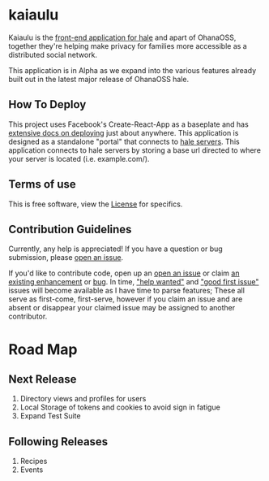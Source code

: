 # kaiaulu
Kaiaulu is the [front-end application for hale](https://github.com/ohanaOSS/hale) and apart of OhanaOSS, together they're helping make privacy for families more accessible as a distributed social network.

This application is in Alpha as we expand into the various features already built out in the latest major release of OhanaOSS hale.

## How To Deploy
This project uses Facebook's Create-React-App as a baseplate and has [extensive docs on deploying](https://facebook.github.io/create-react-app/docs/deployment) just about anywhere. This application is designed as a standalone "portal" that connects to [hale servers](https://github.com/ohanaOSS/hale). This application connects to hale servers by storing a base url directed to where your server is located (i.e. example.com/).

## Terms of use
This is free software, view the [License](https://github.com/OhanaOSS/kaiaulu/blob/master/LICENSE) for specifics.

## Contribution Guidelines
Currently, any help is appreciated! If you have a question or bug submission, please [open an issue](https://github.com/OhanaOSS/kaiaulu/issues/new).

If you'd like to contribute code, open up an [open an issue](https://github.com/OhanaOSS/kaiaulu/issues/new) or claim [an existing enhancement](https://github.com/OhanaOSS/kaiaulu/labels/enhancement) or [bug](https://github.com/OhanaOSS/kaiaulu/labels/bug). In time, ["help wanted"](https://github.com/OhanaOSS/kaiaulu/labels/help%20wanted) and ["good first issue"](https://github.com/OhanaOSS/kaiaulu/labels/good%20first%20issue) issues will become available as I have time to parse features; These all serve as first-come, first-serve, however if you claim an issue and are absent or disappear your claimed issue may be assigned to another contributor.

# Road Map
## Next Release
1. Directory views and profiles for users
2. Local Storage of tokens and cookies to avoid sign in fatigue
3. Expand Test Suite

## Following Releases
1. Recipes
2. Events
